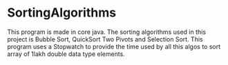 # SortingAlgorithms
This program is made in core java. The sorting algorithms used in this project is Bubble Sort, QuickSort Two Pivots and Selection Sort. This  program uses a Stopwatch to provide the time used by all this algos to sort array of 1lakh double data type elements. 
